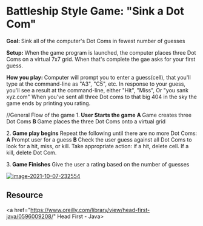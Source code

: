 # Battleship Style Game: "Sink a Dot Com"

<strong>Goal: </strong>Sink all of the computer's Dot Coms in fewest number of guesses

<strong>Setup: </strong>When the game program is launched, the computer places three Dot Coms on a virtual 7x7 grid. When that's complete the gae asks for your first guess. 

<strong>How you play: </strong>Computer will prompt you to enter a guess(cell), that you'll type at the command-line as "A3", "C5", etc. In response to your guess, you'll see a result at the command-line, either "Hit", "Miss", Or "you sank xyz.com"
When you've sent all three Dot coms to that big 404 in the sky the game ends by printing you rating. 

//General Flow of the game
1.<strong> User Starts the game</strong>
<strong>A </strong>Game creates three Dot Coms
<strong>B </strong>Game places the three Dot Coms onto a virtual grid

2.<strong> Game play begins</strong>
Repeat the following until there are no more Dot Coms:
<strong>A </strong>Prompt user for a guess
<strong>B </strong>Check the user guess against all Dot Coms to look for a hit, miss, or kill. Take appropriate action: if a hit, delete cell. If a kill, delete Dot Com.

3.<strong> Game Finishes</strong>
Give the user a rating based on the number of guesses

<a href="https://ibb.co/r5JVjtr"><img src="https://i.ibb.co/GCjq6JS/image-2021-10-07-232554.png" alt="image-2021-10-07-232554" border="0"></a>


## Resource 
<a href="https://www.oreilly.com/library/view/head-first-java/0596009208/" Head First - Java>